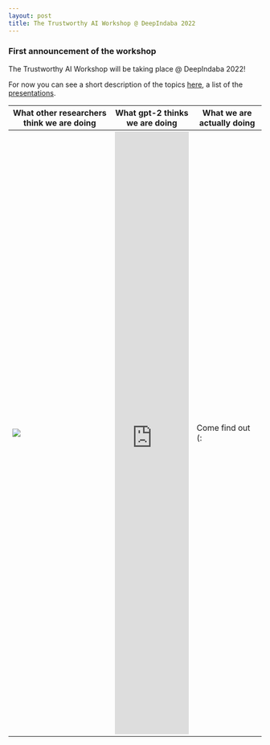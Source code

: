 ```yaml
---
layout: post
title: The Trustworthy AI Workshop @ DeepIndaba 2022
---
```


### First announcement of the workshop
The Trustworthy AI Workshop will be taking place @ DeepIndaba 2022!

For now you can see a short description of the topics [here](https://trustmldeepindaba.github.io/about/), a list of the [presentations](https://trustmldeepindaba.github.io/talks/).

| **What other researchers think we are doing**   | **What gpt-2 thinks we are doing**  | **What we are actually doing**  |
|---|---|---|
|<img class="img-fluid rounded z-depth-1" src="https://github.com/TrustAIdeepIndaba/trustaideepindaba.github.io/blob/main/public/16238061922.jpg" data-zoomable> | <iframe src="https://hf.space/gradioiframe/luisoala/trustworthy-plugin/+" onload='javascript:(function(o){o.style.height=o.contentWindow.document.body.scrollHeight+"px";}(this));' style="height:1200px;width:100%;border:none;overflow:hidden;"></iframe> | Come find out (: |
